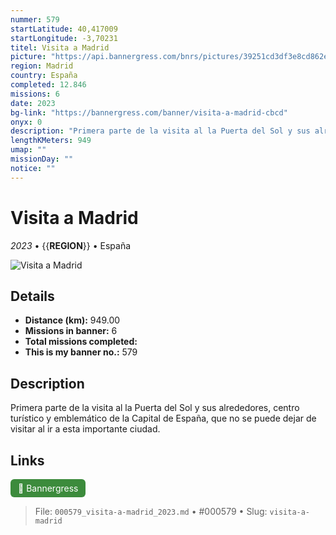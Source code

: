 ```yaml
---
nummer: 579
startLatitude: 40,417009
startLongitude: -3,70231
titel: Visita a Madrid
picture: "https://api.bannergress.com/bnrs/pictures/39251cd3df3e8cd862e8823254136dae"
region: Madrid
country: España
completed: 12.846
missions: 6
date: 2023
bg-link: "https://bannergress.com/banner/visita-a-madrid-cbcd"
onyx: 0
description: "Primera parte de la visita al la Puerta del Sol y sus alrededores, centro turístico y emblemático de la Capital de España, que no se puede dejar de visitar al ir a esta importante ciudad."
lengthKMeters: 949
umap: ""
missionDay: ""
notice: ""
---
```

# Visita a Madrid

*2023* • {{__REGION__}} • España

![Visita a Madrid](https://api.bannergress.com/bnrs/pictures/39251cd3df3e8cd862e8823254136dae)



## Details
- **Distance (km):** 949.00
- **Missions in banner:** 6
- **Total missions completed:** 
- **This is my banner no.:** 579



## Description
Primera parte de la visita al la Puerta del Sol y sus alrededores, centro turístico y emblemático de la Capital de España, que no se puede dejar de visitar al ir a esta importante ciudad.



## Links
<a href="https://bannergress.com/banner/visita-a-madrid-cbcd" target="_blank" style="display:inline-block;margin-right:8px;padding:6px 12px;background:#3c8b3c;color:#fff;text-decoration:none;border-radius:6px;">🔗 Bannergress</a>



> File: `000579_visita-a-madrid_2023.md` • #000579 • Slug: `visita-a-madrid`
